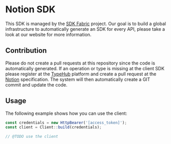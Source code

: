 
# Notion SDK

This SDK is managed by the [SDK Fabric](https://sdk-fabric.org/) project.
Our goal is to build a global infrastructure to automatically generate
an SDK for every API, please take a look at our website for more information.

## Contribution

Please do not create a pull requests at this repository since the code is
automatically generated. If an operation or type is missing at the client SDK
please register at the [TypeHub](https://typehub.cloud/) platform and create
a pull request at the [Notion](https://app.typehub.cloud/d/sdkfabric/notion)
specification. The system will then automatically create a GIT commit and update
the code.

## Usage

The following example shows how you can use the client:

```typescript
const credentials = new HttpBearer('[access_token]');
const client = Client::build(credentials);

// @TODO use the client
```
